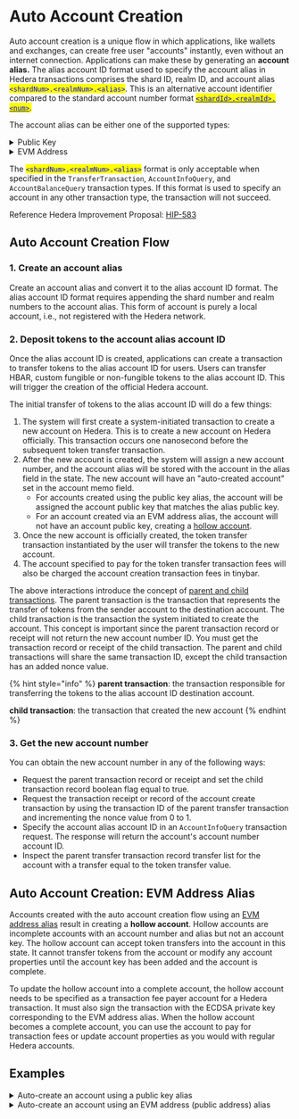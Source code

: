 # Auto Account Creation

Auto account creation is a unique flow in which applications, like wallets and exchanges, can create free user "accounts" instantly, even without an internet connection. Applications can make these by generating an **account alias.** The alias account ID format used to specify the account alias in Hedera transactions comprises the shard ID, realm ID, and account alias <mark style="color:blue;">`<shardNum>.<realmNum>.<alias>`</mark>. This is an alternative account identifier compared to the standard account number format [<mark style="color:blue;">`<shardId>.<realmId>.<num>`</mark>](account-properties.md#account-number)<mark style="color:blue;">.</mark>

The account alias can be either one of the supported types:

<details>

<summary>Public Key</summary>

The public key alias can be an ED25519 or ECDSA secp256k1 public key type. \
\
**Example**\
****\
****DER Encoded ED25519 Public Key Alias:\
\
`302d300706052b8104000a03220002d588ec1000770949ab77516c77ee729774de1c8fe058cab6d64f1b12ffc8ff07`\
\
ED25519 Public Key Alias Account ID: \
\
`0.0.302d300706052b8104000a03220002d588ec1000770949ab77516c77ee729774de1c8fe058cab6d64f1b12ffc8ff07`

</details>

<details>

<summary>EVM Address</summary>

The EVM address alias is created by using the rightmost 20 bytes of the 32 byte `Keccak-256` hash of an `ECDSA secp256k1` public key. This calculation is in the manner described by the [Ethereum Yellow Paper](https://ethereum.github.io/yellowpaper/paper.pdf). The EVM address is not equivalent to the ECDSA public key. \
\
The acceptable format for Hedera transactions is the EVM Address Account ID. The acceptable format for Ethereum public addresses to denote an account address is the hex encoded public address. \
\
**Example**\
****\
****EVM Address Alias: `b794f5ea0ba39494ce839613fffba74279579268`\
\
EVM Address Alias Account ID: `0.0.b794f5ea0ba39494ce839613fffba74279579268`\
``\
``HEX Encoded Public Address: `0xb794f5ea0ba39494ce839613fffba74279579268`

</details>

The <mark style="color:blue;">`<shardNum>.<realmNum>.<alias>`</mark> format is only acceptable when specified in the `TransferTransaction`, `AccountInfoQuery`, and `AccountBalanceQuery` transaction types. If this format is used to specify an account in any other transaction type, the transaction will not succeed.&#x20;

Reference Hedera Improvement Proposal: [HIP-583](https://hips.hedera.com/hip/hip-583)

## **Auto Account Creation Flow**

### **1. Create an account alias**

Create an account alias and convert it to the alias account ID format. The alias account ID format requires appending the shard number and realm numbers to the account alias. This form of account is purely a local account, i.e., not registered with the Hedera network.&#x20;

### **2. Deposit tokens to the account alias account ID**

Once the alias account ID is created, applications can create a transaction to transfer tokens to the alias account ID for users. Users can transfer HBAR, custom fungible or non-fungible tokens to the alias account ID. This will trigger the creation of the official Hedera account.

The initial transfer of tokens to the alias account ID will do a few things:

1. The system will first create a system-initiated transaction to create a new account on Hedera. This is to create a new account on Hedera officially. This transaction occurs one nanosecond before the subsequent token transfer transaction.&#x20;
2. After the new account is created, the system will assign a new account number, and the account alias will be stored with the account in the alias field in the state. The new account will have an "auto-created account" set in the account memo field.
   * For accounts created using the public key alias, the account will be assigned the account public key that matches the alias public key.&#x20;
   * For an account created via an EVM address alias, the account will not have an account public key, creating a [hollow account](auto-account-creation.md#auto-account-creation-evm-address-alias).
3. Once the new account is officially created, the token transfer transaction instantiated by the user will transfer the tokens to the new account.&#x20;
4. The account specified to pay for the token transfer transaction fees will also be charged the account creation transaction fees in tinybar.&#x20;

The above interactions introduce the concept of [parent and child transactions](../transactions-and-queries.md#nested-transactions). The parent transaction is the transaction that represents the transfer of tokens from the sender account to the destination account. The child transaction is the transaction the system initiated to create the account. This concept is important since the parent transaction record or receipt will not return the new account number ID. You must get the transaction record or receipt of the child transaction. The parent and child transactions will share the same transaction ID, except the child transaction has an added nonce value. &#x20;

{% hint style="info" %}
**parent transaction**: the transaction responsible for transferring the tokens to the alias account ID destination account.

**child transaction**: the transaction that created the new account
{% endhint %}

### **3. Get the new account number**

You can obtain the new account number in any of the following ways:

* Request the parent transaction record or receipt and set the child transaction record boolean flag equal to true.&#x20;
* Request the transaction receipt or record of the account create transaction by using the transaction ID of the parent transfer transaction and incrementing the nonce value from 0 to 1.
* Specify the account alias account ID in an `AccountInfoQuery` transaction request. The response will return the account's account number account ID.
* Inspect the parent transfer transaction record transfer list for the account with a transfer equal to the token transfer value.

## Auto Account Creation: EVM Address Alias

Accounts created with the auto account creation flow using an [EVM address alias](account-properties.md#account-alias-evm-address) result in creating a **hollow account**. Hollow accounts are incomplete accounts with an account number and alias but not an account key. The hollow account can accept token transfers into the account in this state. It cannot transfer tokens from the account or modify any account properties until the account key has been added and the account is complete.

To update the hollow account into a complete account, the hollow account needs to be specified as a transaction fee payer account for a Hedera transaction. It must also sign the transaction with the ECDSA private key corresponding to the EVM address alias. When the hollow account becomes a complete account, you can use the account to pay for transaction fees or update account properties as you would with regular Hedera accounts.

## Examples

<details>

<summary>Auto-create an account using a public key alias</summary>

:black\_circle: [Java](https://github.com/hashgraph/hedera-sdk-java/blob/develop/examples/src/main/java/AccountAliasExample.java) \
:black\_circle: [JavaScript](https://github.com/hashgraph/hedera-sdk-js/blob/develop/examples/account-alias.js) \
:black\_circle: [Go](https://github.com/hashgraph/hedera-sdk-go/blob/develop/examples/alias\_id\_example/main.go) &#x20;

</details>

<details>

<summary>Auto-create an account using an EVM address (public address) alias</summary>

:black\_circle: [Java ](https://github.com/hashgraph/hedera-sdk-java/blob/develop/examples/src/main/java/AutoCreateAccountTransferTransactionExample.java)\
:black\_circle: [JavaScript ](https://github.com/hashgraph/hedera-sdk-js/blob/develop/examples/transfer-using-evm-address.js)\
:black\_circle: [Go](https://github.com/hashgraph/hedera-sdk-go/blob/develop/examples/account\_create\_token\_transfer/main.go)

</details>
